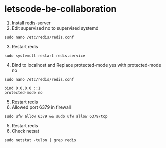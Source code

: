 # letscode-be-collaboration

1. Install redis-server
2. Edit supervised no to supervised systemd
```
sudo nano /etc/redis/redis.conf

```
3. Restart redis
```
sudo systemctl restart redis.service
```
4. Bind to localhost and Replace protected-mode yes with protected-mode no
```
sudo nano /etc/redis/redis.conf 

bind 0.0.0.0 ::1 
protected-mode no
```
5. Restart redis
6. Allowed port 6379 in firewall
```
sudo ufw allow 6379 && sudo ufw allow 6379/tcp
```
5. Restart redis
6. Check netsat
``` 
sudo netstat -tulpn | grep redis
